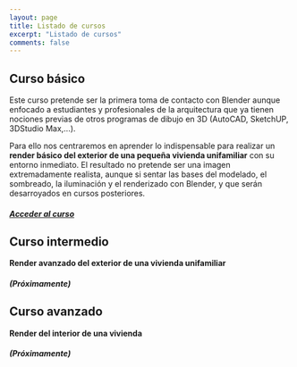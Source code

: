 ```yaml
---
layout: page
title: Listado de cursos
excerpt: "Listado de cursos"
comments: false
---
```


## Curso básico

Este curso pretende ser la primera toma de contacto con Blender aunque enfocado a estudiantes y profesionales de la arquitectura que ya tienen nociones previas de otros programas de dibujo en 3D (AutoCAD, SketchUP, 3DStudio Max,...).

Para ello nos centraremos en aprender lo indispensable para realizar un **render básico del exterior de una pequeña vivienda unifamiliar** con su entorno inmediato. El resultado no pretende ser una imagen extremadamente realista, aunque si sentar las bases del modelado, el sombreado, la iluminación y el renderizado con Blender, y que serán desarroyados en cursos posteriores.

##### [Acceder al curso](/AconB/projects/cursobasico)


## Curso intermedio

**Render avanzado del exterior de una vivienda unifamiliar**

##### (Próximamente)


## Curso avanzado

**Render del interior de una vivienda**

##### (Próximamente)
